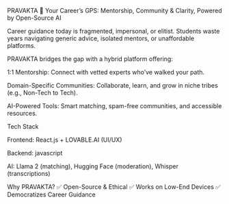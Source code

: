 PRAVAKTA 🌟
Your Career’s GPS: Mentorship, Community & Clarity, Powered by Open-Source AI

Career guidance today is fragmented, impersonal, or elitist. Students waste years navigating generic advice, isolated mentors, or unaffordable platforms.

PRAVAKTA bridges the gap with a hybrid platform offering:

1:1 Mentorship: Connect with vetted experts who’ve walked your path.

Domain-Specific Communities: Collaborate, learn, and grow in niche tribes (e.g., Non-Tech to Tech).

AI-Powered Tools: Smart matching, spam-free communities, and accessible resources.

Tech Stack

Frontend: React.js + LOVABLE.AI (UI/UX)

Backend: javascript

AI: Llama 2 (matching), Hugging Face (moderation), Whisper (transcriptions)

Why PRAVAKTA?
✅ Open-Source & Ethical
✅ Works on Low-End Devices
✅ Democratizes Career Guidance
